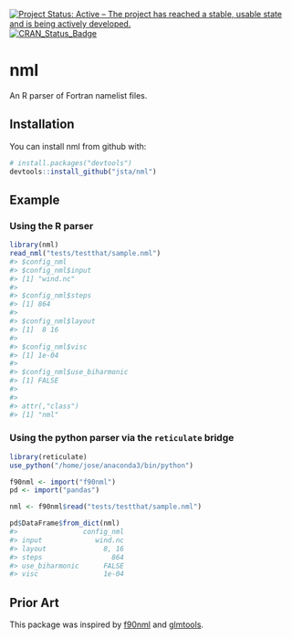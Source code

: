 
[![Project Status: Active – The project has reached a stable, usable state and is being actively developed.](http://www.repostatus.org/badges/latest/wip.svg)](http://www.repostatus.org/#wip) [![CRAN\_Status\_Badge](http://www.r-pkg.org/badges/version/nml)](https://cran.r-project.org/package=nml)

<!-- README.md is generated from README.Rmd. Please edit that file -->
nml
===

An R parser of Fortran namelist files.

Installation
------------

You can install nml from github with:

``` r
# install.packages("devtools")
devtools::install_github("jsta/nml")
```

Example
-------

### Using the R parser

``` r
library(nml)
read_nml("tests/testthat/sample.nml")
#> $config_nml
#> $config_nml$input
#> [1] "wind.nc"
#> 
#> $config_nml$steps
#> [1] 864
#> 
#> $config_nml$layout
#> [1]  8 16
#> 
#> $config_nml$visc
#> [1] 1e-04
#> 
#> $config_nml$use_biharmonic
#> [1] FALSE
#> 
#> 
#> attr(,"class")
#> [1] "nml"
```

### Using the python parser via the `reticulate` bridge

``` r
library(reticulate)
use_python("/home/jose/anaconda3/bin/python")

f90nml <- import("f90nml")
pd <- import("pandas")

nml <- f90nml$read("tests/testthat/sample.nml")

pd$DataFrame$from_dict(nml)
#>                config_nml
#> input             wind.nc
#> layout              8, 16
#> steps                 864
#> use_biharmonic      FALSE
#> visc                1e-04
```

Prior Art
---------

This package was inspired by [f90nml](https://github.com/marshallward/f90nml) and [glmtools](https://github.com/USGS-R/glmtools).
